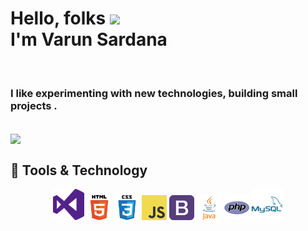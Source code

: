 <h1>
  Hello, folks  <img src="https://raw.githubusercontent.com/MartinHeinz/MartinHeinz/master/wave.gif" width="30px"> 
  <br> I'm Varun Sardana
</h1>
<br>
<h3> I like experimenting with new technologies, building small projects .
</h3>
<br>
<img  align="center" src="https://github-readme-stats.vercel.app/api/top-langs?username=varunsardana004&theme=dark&hide_langs_below=1"/>
<br>
<h2>🔧 Tools & Technology </h2>
<p align="center"> 
<img src=https://raw.githubusercontent.com/devicons/devicon/master/icons/visualstudio/visualstudio-plain.svg alt=vs-code width="50" height="50"/>
<img src=https://raw.githubusercontent.com/github/explore/80688e429a7d4ef2fca1e82350fe8e3517d3494d/topics/html/html.png alt=html5 width="40" height="40"/> 
<img src=https://raw.githubusercontent.com/github/explore/80688e429a7d4ef2fca1e82350fe8e3517d3494d/topics/css/css.png alt=css3 width="40" height="40"/>
<img src=https://raw.githubusercontent.com/github/explore/80688e429a7d4ef2fca1e82350fe8e3517d3494d/topics/javascript/javascript.png alt=javascript width="40" height="40"/> 
<img src=https://raw.githubusercontent.com/github/explore/80688e429a7d4ef2fca1e82350fe8e3517d3494d/topics/bootstrap/bootstrap.png alt=Bootstrap width="40" height="40"/> 
<img src=https://raw.githubusercontent.com/github/explore/80688e429a7d4ef2fca1e82350fe8e3517d3494d/topics/java/java.png alt=java width="40" height="40"/> 
<img src=https://raw.githubusercontent.com/github/explore/ccc16358ac4530c6a69b1b80c7223cd2744dea83/topics/php/php.png alt=java width="40" height="40"/> 
<img src=https://raw.githubusercontent.com/devicons/devicon/master/icons/mysql/mysql-plain-wordmark.svg alt=mysql width="50" height="50"/>
 <br>
  
<p  align="center" >
<a href="https://sourcerer.io/varunsardana004"><img src="https://img.shields.io/badge/JavaScript-112%20commits-green.svg" alt=""></a>
<a href="https://sourcerer.io/varunsardana004"><img src="https://img.shields.io/badge/HTML-107%20commits-pink.svg" alt=""></a>
<a href="https://sourcerer.io/varunsardana004"><img src="https://img.shields.io/badge/Java-92%20commits-tomato.svg" alt=""></a>
<a href="https://sourcerer.io/varunsardana004"><img src="https://img.shields.io/badge/CSS-89%20commits-green.svg" alt=""></a>
<a href="https://sourcerer.io/varunsardana004"><img src="https://img.shields.io/badge/PHP-85%20commits-pink.svg" alt=""></a>
<a href="https://sourcerer.io/varunsardana004"><img src="https://img.shields.io/badge/SQL-52%20commits-tomato.svg" alt=""></a></p>
